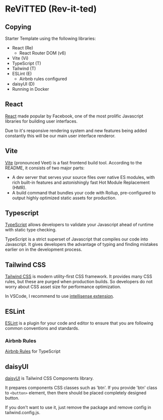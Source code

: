 # ReViTTED (Rev-it-ted)

## Copying

Starter Template using the following libraries:

* React (Re)
   * React Router DOM (v6)
* Vite  (Vi)
* TypeScript (T)
* Tailwind (T)
* ESLint (E)
  * Airbnb rules configured
* daisyUI (D)
* Running in Docker

## React

[React](https://github.com/facebook/react) made popular by Facebook, one of the most prolific Javascript libraries for building user interfaces.

Due to it's responsive rendering system and new features being added constantly this will be our main user interface renderor.

## Vite

[Vite](https://github.com/vitejs/vite) (pronounced Veet) is a fast frontend build tool. According to the README, it consists of two major parts:

* A dev server that serves your source files over native ES modules, with rich built-in features and astonishingly fast Hot Module Replacement (HMR).
* A build command that bundles your code with Rollup, pre-configured to output highly optimized static assets for production.

## Typescript

[TypeScript](https://github.com/microsoft/TypeScript) allows developers to validate your Javascript ahead of runtime with static type checking.

TypeScript is a strict superset of Javascript that compiles our code into Javascript. It gives developers the advantage of typing and finding mistakes earlier on in the development process.

## Tailwind CSS

[Tailwind CSS](https://tailwindcss.com) is modern utility-first CSS framework. It provides many CSS rules, but these are purged when production builds. So developers do not worry about CSS asset size for performance optimization.

In VSCode, I recommend to use [intellisense extension](https://tailwindcss.com/docs/editor-setup).

## ESLint

[ESLint](https://eslint.org) is a plugin for your code and editor to ensure that you are following common conventions and standards.

### Airbnb Rules

[Airbnb Rules](https://github.com/iamturns/eslint-config-airbnb-typescript) for TypeScript

## daisyUI

[daisyUI](https://daisyui.com) is Tailwind CSS Components library.

It prepares components CSS classes such as 'btn'. If you provide 'btn' class to `<button>` element, then there should be placed completely designed button.

If you don't want to use it, just remove the package and remove config in tailwind.config.js.